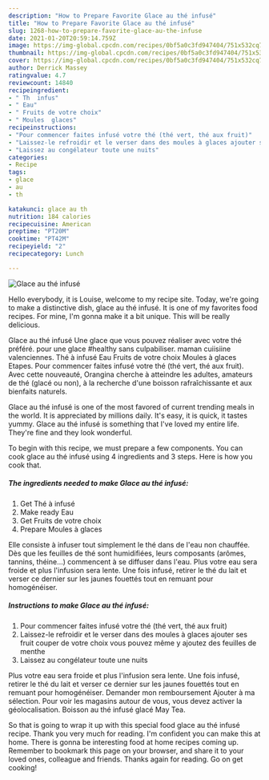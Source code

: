 ```yaml
---
description: "How to Prepare Favorite Glace au thé infusé"
title: "How to Prepare Favorite Glace au thé infusé"
slug: 1268-how-to-prepare-favorite-glace-au-the-infuse
date: 2021-01-20T20:59:14.759Z
image: https://img-global.cpcdn.com/recipes/0bf5a0c3fd947404/751x532cq70/glace-au-the-infuse-photo-principale-de-la-recette.jpg
thumbnail: https://img-global.cpcdn.com/recipes/0bf5a0c3fd947404/751x532cq70/glace-au-the-infuse-photo-principale-de-la-recette.jpg
cover: https://img-global.cpcdn.com/recipes/0bf5a0c3fd947404/751x532cq70/glace-au-the-infuse-photo-principale-de-la-recette.jpg
author: Derrick Massey
ratingvalue: 4.7
reviewcount: 14840
recipeingredient:
- " Th  infus"
- " Eau"
- " Fruits de votre choix"
- " Moules  glaces"
recipeinstructions:
- "Pour commencer faites infusé votre thé (thé vert, thé aux fruit)"
- "Laissez-le refroidir et le verser dans des moules à glaces ajouter ses fruit couper de votre choix vous pouvez même y ajoutez des feuilles de menthe"
- "Laissez au congélateur toute une nuits"
categories:
- Recipe
tags:
- glace
- au
- th

katakunci: glace au th 
nutrition: 184 calories
recipecuisine: American
preptime: "PT20M"
cooktime: "PT42M"
recipeyield: "2"
recipecategory: Lunch

---
```



![Glace au thé infusé](https://img-global.cpcdn.com/recipes/0bf5a0c3fd947404/751x532cq70/glace-au-the-infuse-photo-principale-de-la-recette.jpg)

Hello everybody, it is Louise, welcome to my recipe site. Today, we're going to make a distinctive dish, glace au thé infusé. It is one of my favorites food recipes. For mine, I'm gonna make it a bit unique. This will be really delicious.

Glace au thé infusé Une glace que vous pouvez réaliser avec votre thé préféré. pour une glace #healthy sans culpabiliser. maman cuiisiine valenciennes. Thé à infusé Eau Fruits de votre choix Moules à glaces Etapes. Pour commencer faites infusé votre thé (thé vert, thé aux fruit). Avec cette nouveauté, Orangina cherche à atteindre les adultes, amateurs de thé (glacé ou non), à la recherche d&#39;une boisson rafraîchissante et aux bienfaits naturels.

Glace au thé infusé is one of the most favored of current trending meals in the world. It is appreciated by millions daily. It's easy, it is quick, it tastes yummy. Glace au thé infusé is something that I've loved my entire life. They're fine and they look wonderful.


To begin with this recipe, we must prepare a few components. You can cook glace au thé infusé using 4 ingredients and 3 steps. Here is how you cook that.

<!--inarticleads1-->

##### The ingredients needed to make Glace au thé infusé:

1. Get  Thé à infusé
1. Make ready  Eau
1. Get  Fruits de votre choix
1. Prepare  Moules à glaces


Elle consiste à infuser tout simplement le thé dans de l&#39;eau non chauffée. Dès que les feuilles de thé sont humidifiées, leurs composants (arômes, tannins, théine…) commencent à se diffuser dans l&#39;eau. Plus votre eau sera froide et plus l&#39;infusion sera lente. Une fois infusé, retirer le thé du lait et verser ce dernier sur les jaunes fouettés tout en remuant pour homogénéiser. 

<!--inarticleads2-->

##### Instructions to make Glace au thé infusé:

1. Pour commencer faites infusé votre thé (thé vert, thé aux fruit)
1. Laissez-le refroidir et le verser dans des moules à glaces ajouter ses fruit couper de votre choix vous pouvez même y ajoutez des feuilles de menthe
1. Laissez au congélateur toute une nuits


Plus votre eau sera froide et plus l&#39;infusion sera lente. Une fois infusé, retirer le thé du lait et verser ce dernier sur les jaunes fouettés tout en remuant pour homogénéiser. Demander mon remboursement Ajouter à ma sélection. Pour voir les magasins autour de vous, vous devez activer la géolocalisation. Boisson au thé infusé glacé May Tea. 

So that is going to wrap it up with this special food glace au thé infusé recipe. Thank you very much for reading. I'm confident you can make this at home. There is gonna be interesting food at home recipes coming up. Remember to bookmark this page on your browser, and share it to your loved ones, colleague and friends. Thanks again for reading. Go on get cooking!
